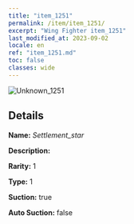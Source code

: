 ```yaml
---
title: "item_1251"
permalink: /item/item_1251/
excerpt: "Wing Fighter item_1251"
last_modified_at: 2023-09-02
locale: en
ref: "item_1251.md"
toc: false
classes: wide
---
```



 ![Unknown_1251](/images/item/Settlement_star_p.png)



## Details

 **Name:** *Settlement_star* 

 **Description:** 

 **Rarity:** 1 

 **Type:** 1 

 **Suction:** true 

 **Auto Suction:** false 


